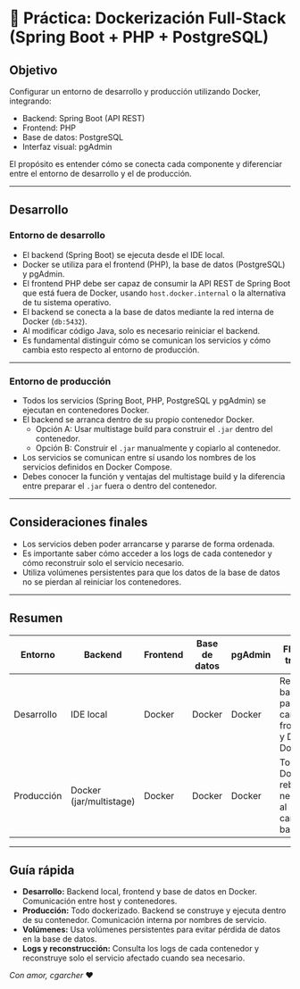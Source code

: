 # 🐳 Práctica: Dockerización Full-Stack (Spring Boot + PHP + PostgreSQL)

## Objetivo

Configurar un entorno de desarrollo y producción utilizando Docker, integrando:

- Backend: Spring Boot (API REST)
- Frontend: PHP
- Base de datos: PostgreSQL
- Interfaz visual: pgAdmin

El propósito es entender cómo se conecta cada componente y diferenciar entre el entorno de desarrollo y el de producción.

---

## Desarrollo

### Entorno de desarrollo

- El backend (Spring Boot) se ejecuta desde el IDE local.
- Docker se utiliza para el frontend (PHP), la base de datos (PostgreSQL) y pgAdmin.
- El frontend PHP debe ser capaz de consumir la API REST de Spring Boot que está fuera de Docker, usando `host.docker.internal` o la alternativa de tu sistema operativo.
- El backend se conecta a la base de datos mediante la red interna de Docker (`db:5432`).
- Al modificar código Java, solo es necesario reiniciar el backend.
- Es fundamental distinguir cómo se comunican los servicios y cómo cambia esto respecto al entorno de producción.

---

### Entorno de producción

- Todos los servicios (Spring Boot, PHP, PostgreSQL y pgAdmin) se ejecutan en contenedores Docker.
- El backend se arranca dentro de su propio contenedor Docker.
    - Opción A: Usar multistage build para construir el `.jar` dentro del contenedor.
    - Opción B: Construir el `.jar` manualmente y copiarlo al contenedor.
- Los servicios se comunican entre sí usando los nombres de los servicios definidos en Docker Compose.
- Debes conocer la función y ventajas del multistage build y la diferencia entre preparar el `.jar` fuera o dentro del contenedor.

---

## Consideraciones finales

- Los servicios deben poder arrancarse y pararse de forma ordenada.
- Es importante saber cómo acceder a los logs de cada contenedor y cómo reconstruir solo el servicio necesario.
- Utiliza volúmenes persistentes para que los datos de la base de datos no se pierdan al reiniciar los contenedores.

---

## Resumen

| Entorno     | Backend           | Frontend | Base de datos | pgAdmin | Flujo de trabajo                                    |
|-------------|-------------------|----------|---------------|---------|-----------------------------------------------------|
| Desarrollo  | IDE local         | Docker   | Docker        | Docker  | Reiniciar backend para cambios; frontend y DB en Docker |
| Producción  | Docker (jar/multistage) | Docker   | Docker        | Docker  | Todo en Docker; rebuild necesario al cambiar backend |

---

## Guía rápida

- **Desarrollo:** Backend local, frontend y base de datos en Docker. Comunicación entre host y contenedores.
- **Producción:** Todo dockerizado. Backend se construye y ejecuta dentro de su contenedor. Comunicación interna por nombres de servicio.
- **Volúmenes:** Usa volúmenes persistentes para evitar pérdida de datos en la base de datos.
- **Logs y reconstrucción:** Consulta los logs de cada contenedor y reconstruye solo el servicio afectado cuando sea necesario.
  

*Con amor, _cgarcher_* ❤️